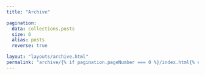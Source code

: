 ```yaml
---
title: "Archive"

pagination:
  data: collections.posts
  size: 6
  alias: posts
  reverse: true

layout: "layouts/archive.html"
permalink: "archive/{% if pagination.pageNumber === 0 %}/index.html{% else %}{{ pagination.pageNumber + 1 }}/index.html{% endif %}"
---
```

